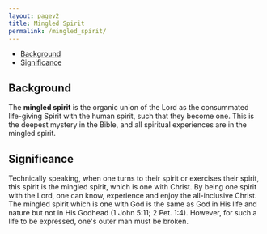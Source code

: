 ```yaml
---
layout: pagev2
title: Mingled Spirit
permalink: /mingled_spirit/
---
```

- [Background](#background)
- [Significance](#significance)

## Background

The **mingled spirit** is the organic union of the Lord as the consummated life-giving Spirit with the human spirit, such that they become one. This is the deepest mystery in the Bible, and all spiritual experiences are in the mingled spirit. 

## Significance

Technically speaking, when one turns to their spirit or exercises their spirit, this spirit is the mingled spirit, which is one with Christ. By being one spirit with the Lord, one can know, experience and enjoy the all-inclusive Christ. The mingled spirit which is one with God is the same as God in His life and nature but not in His Godhead (1 John 5:11; 2 Pet. 1:4). However, for such a life to be expressed, one's outer man must be broken.

